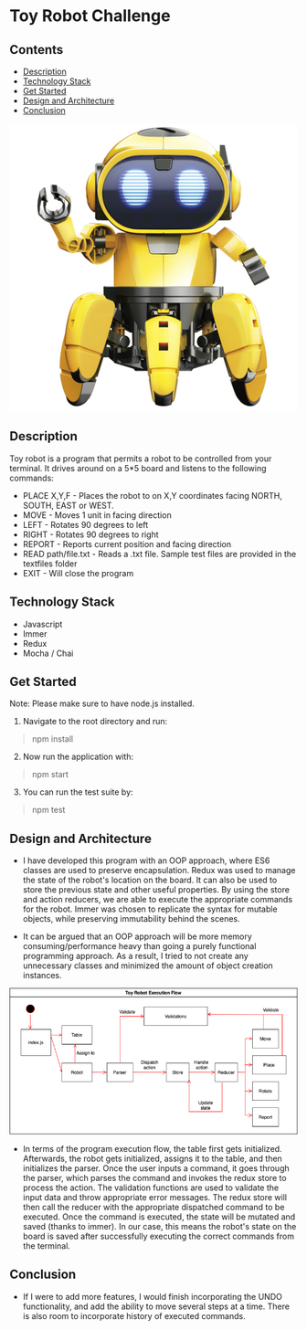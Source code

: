 # Toy Robot Challenge

## Contents
- [Description](#description)
- [Technology Stack](#technology-stack)
- [Get Started](#get-started)
- [Design and Architecture](#design-and-architecture)
- [Conclusion](#conclusion)

![toy_robot](toy_robot.jpg)

## Description
Toy robot is a program that permits a robot to be controlled from your terminal. It drives around on a 5*5 board and listens to the following commands:

- PLACE X,Y,F - Places the robot to on X,Y coordinates facing NORTH, SOUTH, EAST or WEST.
- MOVE - Moves 1 unit in facing direction
- LEFT - Rotates 90 degrees to left
- RIGHT - Rotates 90 degrees to right
- REPORT - Reports current position and facing direction
- READ path/file.txt - Reads a .txt file. Sample test files are provided in the textfiles folder
- EXIT - Will close the program

## Technology Stack
- Javascript
- Immer
- Redux
- Mocha / Chai

## Get Started
Note: Please make sure to have node.js installed.

1. Navigate to the root directory and run:
> npm install

2. Now run the application with:
> npm start

3. You can run the test suite by:
> npm test

## Design and Architecture
- I have developed this program with an OOP approach, where ES6 classes are used to preserve encapsulation. Redux was used to manage the state of the robot's location on the board. It can also be used to store the previous state and other useful properties. By using the store and action reducers, we are able to execute the appropriate commands for the robot. Immer was chosen to replicate the syntax for mutable objects, while preserving immutability behind the scenes. 

- It can be argued that an OOP approach will be more memory consuming/performance heavy than going a purely functional programming approach. As a result, I tried to not create any unnecessary classes and minimized the amount of object creation instances.

![execution flow diagram](execution_flow_diagram.png)

- In terms of the program execution flow, the table first gets initialized. Afterwards, the robot gets initialized, assigns it to the table, and then initializes the parser. Once the user inputs a command, it goes through the parser, which parses the command and invokes the redux store to process the action. The validation functions are used to validate the input data and throw appropriate error messages. The redux store will then call the reducer with the appropriate dispatched command to be executed. Once the command is executed, the state will be mutated and saved (thanks to immer). In our case, this means the robot's state on the board is saved after successfully executing the correct commands from the terminal.

## Conclusion
- If I were to add more features, I would finish incorporating the UNDO functionality, and add the ability to move several steps at a time. There is also room to incorporate history of executed commands.
